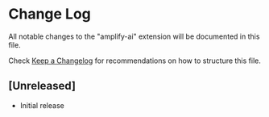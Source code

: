 # Change Log

All notable changes to the "amplify-ai" extension will be documented in this file.

Check [Keep a Changelog](http://keepachangelog.com/) for recommendations on how to structure this file.

## [Unreleased]

- Initial release